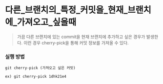 # 다른_브랜치의_특정_커밋을_현재_브랜치에_가져오고_싶을때
> 가끔 다른 브랜치에 있는 commit을 현재 브랜치에 추가하고 싶은 경우가 발생한다. 이런 경우 cherry-pick을 통해 커밋 정보를 가져올 수 있다.

### 실행 방법
```
git cherry-pick (가져오고 싶은 커밋)

ex) git cherry-pick 1dhk21e4
```
